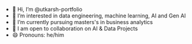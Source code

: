 - 👋 Hi, I’m @utkarsh-portfolio
- 👀 I’m interested in data engineering, machine learning, AI and Gen AI
- 🌱 I’m currently pursuing masters's in business analytics
- 💞️ I am open to collaboration on AI & Data Projects
- 😄 Pronouns: he/him
